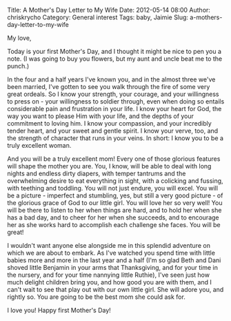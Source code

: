 Title: A Mother's Day Letter to My Wife
Date: 2012-05-14 08:00
Author: chriskrycho
Category: General interest
Tags: baby, Jaimie
Slug: a-mothers-day-letter-to-my-wife

My love,

Today is your first Mother's Day, and I thought it might be nice to pen
you a note. (I was going to buy you flowers, but my aunt and uncle beat
me to the punch.)

In the four and a half years I've known you, and in the almost three
we've been married, I've gotten to see you walk through the fire of some
very great ordeals. So I know your strength, your courage, and your
willingness to press on - your willingness to soldier through, even when
doing so entails considerable pain and frustration in your life. I know
your heart for God, the way you want to please Him with your life, and
the depths of your commitment to loving him. I know your compassion, and
your incredibly tender heart, and your sweet and gentle spirit. I know
your verve, too, and the strength of character that runs in your veins.
In short: I know you to be a truly excellent woman. <!--more-->

And you will be a truly excellent mom! Every one of those glorious
features will shape the mother you are. You, I know, will be able to
deal with long nights and endless dirty diapers, with temper tantrums
and the overwhelming desire to eat everything in sight, with a colicking
and fussing, with teething and toddling. You will not just endure, you
will excel. You will be a picture - imperfect and stumbling, yes, but
still a very good picture - of the glorious grace of God to our little
girl. You will love her so very well! You will be there to listen to her
when things are hard, and to hold her when she has a bad day, and to
cheer for her when she succeeds, and to encourage her as she works hard
to accomplish each challenge she faces. You will be great!

I wouldn't want anyone else alongside me in this splendid adventure on
which we are about to embark. As I've watched you spend time with little
babies more and more in the last year and a half (I'm so glad Beth and
Dani shoved little Benjamin in your arms that Thanksgiving, and for your
time in the nursery, and for your time nannying little Ruthie), I've
seen just how much delight children bring you, and how good you are with
them, and I can't wait to see that play out with our own little girl.
She will adore you, and rightly so. You are going to be the best mom she
could ask for.

I love you! Happy first Mother's Day!
